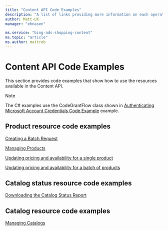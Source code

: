 ```yaml
---
title: "Content API Code Examples"
description: "A list of links providing more information on each operation available in the Content API."
author: Matt-UX
manager: "ehnasen"

ms.service: "bing-ads-shopping-content"
ms.topic: "article"
ms.author: mattrob
---
```


# Content API Code Examples

This section provides code examples that show how to use the resources available in the Content API.

> [!NOTE]
> The C# examples use the CodeGrantFlow class shown in [Authenticating Microsoft Account Credentials Code Example](code-example-authentication-oauth.md) example.

## Product resource code examples

<a name="batch"></a>
[Creating a Batch Request](code-example-create-batch-request.md)  

<a name="products"></a>
[Managing Products](code-example-manage-products.md)

<a name="singleinventoryupdate"></a>
[Updating pricing and availability for a single product](code-example-single-product-update.md)

<a name="batchinventoryupdate"></a>
[Updating pricing and availability for a batch of products](code-example-batch-product-update.md)


## Catalog status resource code examples

<a name="status"></a>
[Downloading the Catalog Status Report](code-example-download-catalog-status-report.md)   


## Catalog resource code examples

<a name="catalog"></a>
[Managing Catalogs](code-example-manage-catalogs.md)  
